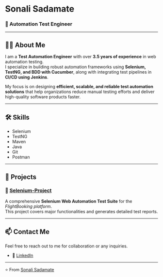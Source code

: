 # Sonali Sadamate  
### 🚀 Automation Test Engineer  

---

## 👩‍💻 About Me  
I am a **Test Automation Engineer** with over **3.5 years of experience** in web automation testing.  
I specialize in building robust automation frameworks using **Selenium, TestNG, and BDD with Cucumber**, along with integrating test pipelines in **CI/CD using Jenkins**.  

My focus is on designing **efficient, scalable, and reliable test automation solutions** that help organizations reduce manual testing efforts and deliver high-quality software products faster.  

---

## 🛠️ Skills  
- Selenium  
- TestNG  
- Maven  
- Java  
- Git  
- Postman  

---

## 📂 Projects  

### 🔹 [Selenium-Project](https://github.com/sonalisadamate/Selenium-Project)  
A comprehensive **Selenium Web Automation Test Suite** for the *FlightBooking platform*.  
This project covers major functionalities and generates detailed test reports.  

---

## 📫 Contact Me  
Feel free to reach out to me for collaboration or any inquiries.  

- 🔗 [LinkedIn](https://www.linkedin.com/in/sonali-sadamate-849628208)  

---
⭐️ From [Sonali Sadamate](https://github.com/sonalisadamate)
